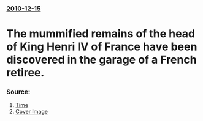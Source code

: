 ### [2010-12-15](/news/2010/12/15/index.md)

# The mummified remains of the head of King Henri IV of France have been discovered in the garage of a French retiree. 




### Source:

1. [Time](http://newsfeed.time.com/2010/12/15/french-retirees-unearthed-loot-includes-head-of-king-henri-iv/)
1. [Cover Image](https://timenewsfeed.files.wordpress.com/2010/12/50680729.jpg?w=753)
